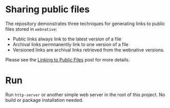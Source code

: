 # Sharing public files

The repository demonstrates three techniques for generating links to public files stored in `webnative`:

- Public links always link to the latest version of a file
- Archival links permnanently link to one version of a file
- Versioned links are archival links retrieved from the webnative versions.

Please see the [Linking to Public Files](https://talk.fission.codes/t/linking-to-public-files/1716) post for more details.

# Run

Run `http-server` or another simple web server in the root of this project. No build or package installation needed.
